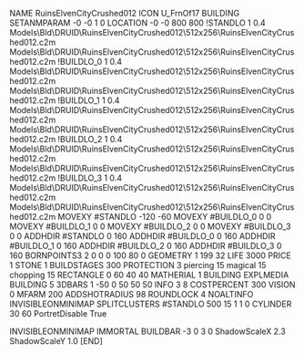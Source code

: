 NAME RuinsElvenCityCrushed012
ICON U_FrnOf17
BUILDING
SETANMPARAM -0 -0 1 0
LOCATION -0 -0 800 800
!STANDLO      1 0.4 Models\Bld\DRUID\RuinsElvenCityCrushed012\512x256\RuinsElvenCityCrushed012.c2m Models\Bld\DRUID\RuinsElvenCityCrushed012\512x256\RuinsElvenCityCrushed012.c2m
!BUILDLO_0    1 0.4 Models\Bld\DRUID\RuinsElvenCityCrushed012\512x256\RuinsElvenCityCrushed012.c2m Models\Bld\DRUID\RuinsElvenCityCrushed012\512x256\RuinsElvenCityCrushed012.c2m
!BUILDLO_1    1 0.4 Models\Bld\DRUID\RuinsElvenCityCrushed012\512x256\RuinsElvenCityCrushed012.c2m Models\Bld\DRUID\RuinsElvenCityCrushed012\512x256\RuinsElvenCityCrushed012.c2m
!BUILDLO_2    1 0.4 Models\Bld\DRUID\RuinsElvenCityCrushed012\512x256\RuinsElvenCityCrushed012.c2m Models\Bld\DRUID\RuinsElvenCityCrushed012\512x256\RuinsElvenCityCrushed012.c2m
!BUILDLO_3    1 0.4 Models\Bld\DRUID\RuinsElvenCityCrushed012\512x256\RuinsElvenCityCrushed012.c2m Models\Bld\DRUID\RuinsElvenCityCrushed012\512x256\RuinsElvenCityCrushed012.c2m
MOVEXY #STANDLO   -120 -60
MOVEXY #BUILDLO_0 0 0
MOVEXY #BUILDLO_1 0 0
MOVEXY #BUILDLO_2 0 0
MOVEXY #BUILDLO_3 0 0
ADDHDIR #STANDLO 0 160
ADDHDIR #BUILDLO_0 0 160
ADDHDIR #BUILDLO_1 0 160
ADDHDIR #BUILDLO_2 0 160
ADDHDIR #BUILDLO_3 0 160
BORNPOINTS3 2 0 0 0 100 80 0
GEOMETRY 1 199 32
LIFE     3000
PRICE 1 STONE 1
BUILDSTAGES 300
PROTECTION 3 piercing 15 magical 15 chopping 15
RECTANGLE    0 60 40 40
MATHERIAL 1 BUILDING
EXPLMEDIA BUILDING 5
3DBARS 1 -50 0 50 50 50
INFO 3 8
COSTPERCENT 300
VISION 0
MFARM 200
ADDSHOTRADIUS 98
ROUNDLOCK 4
NOALTINFO
INVISIBLEONMINIMAP
SPLITCLUSTERS #STANDLO 500 15 1 1 0
CYLINDER 30 60
PortretDisable True

INVISIBLEONMINIMAP
IMMORTAL
BUILDBAR -3 0 3 0
ShadowScaleX 2.3
ShadowScaleY 1.0
[END]
